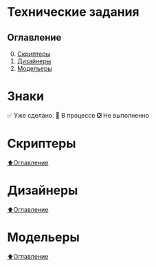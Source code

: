 # Технические задания

## Оглавление

0. [Скриптеры](#Скриптеры)
1. [Дизайнеры](#Дизайнеры)
2. [Модельеры](#Модельеры)

# Знаки
:white_check_mark: Уже сделано.
:black_square_button: В процессе
:negative_squared_cross_mark: Не выполненно

# Скриптеры

[:arrow_up:Оглавление](#Оглавление)
# Дизайнеры

[:arrow_up:Оглавление](#Оглавление)
# Модельеры

[:arrow_up:Оглавление](#Оглавление)
